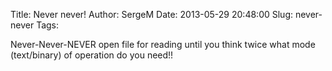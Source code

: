 Title: Never never!
Author: SergeM
Date: 2013-05-29 20:48:00
Slug: never-never
Tags: 

Never-Never-NEVER open file for reading until you think twice what mode (text/binary) of operation do you need!!